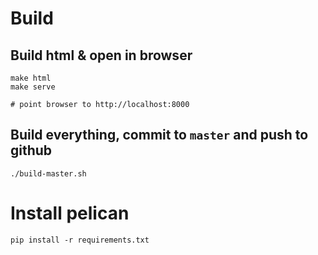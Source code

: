 Build
==========

Build html & open in browser
------------------------------

```
make html 
make serve

# point browser to http://localhost:8000
```

Build everything, commit to `master` and push to github
----------------------------------------------------------

```
./build-master.sh
```



Install pelican
===============
```
pip install -r requirements.txt
```


